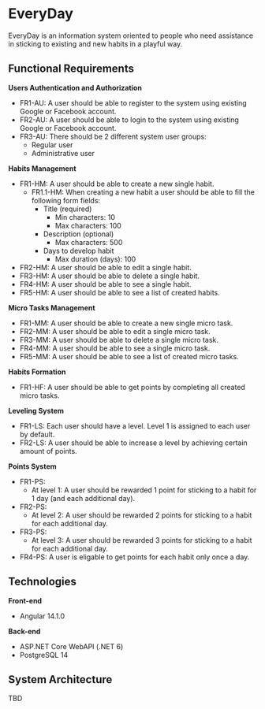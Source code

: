 
# EveryDay

  EveryDay is an information system oriented to people who need assistance in sticking to existing and new habits in a playful way. 

## Functional Requirements
  
  **Users Authentication and Authorization**
  * FR1-AU: A user should be able to register to the system using existing Google or Facebook account.
  * FR2-AU: A user should be able to login to the system using existing Google or Facebook account.
  * FR3-AU: There should be 2 different system user groups: 
    * Regular user
    * Administrative user

  **Habits Management**
  * FR1-HM: A user should be able to create a new single habit.
    * FR1.1-HM: When creating a new habit a user should be able to fill the following form fields:
      * Title (required)
        * Min characters: 10
        * Max characters: 100
      * Description (optional)
        * Max characters: 500
      * Days to develop habit
        * Max duration (days): 100  
  * FR2-HM: A user should be able to edit a single habit.
  * FR3-HM: A user should be able to delete a single habit.
  * FR4-HM: A user should be able to see a single habit.
  * FR5-HM: A user should be able to see a list of created habits.
  
  **Micro Tasks Management**
  * FR1-MM: A user should be able to create a new single micro task.
  * FR2-MM: A user should be able to edit a single micro task.
  * FR3-MM: A user should be able to delete a single micro task.
  * FR4-MM: A user should be able to see a single micro task.
  * FR5-MM: A user should be able to see a list of created micro tasks.
  
  **Habits Formation**
  * FR1-HF: A user should be able to get points by completing all created micro tasks.

  **Leveling System**
  * FR1-LS: Each user should have a level. Level 1 is assigned to each user by default.
  * FR2-LS: A user should be able to increase a level by achieving certain amount of points.
  
  **Points System**
  * FR1-PS:
    * At level 1: A user should be rewarded 1 point for sticking to a habit for 1 day (and each additional day).
  * FR2-PS:
    * At level 2: A user should be rewarded 2 points for sticking to a habit for each additional day.
  * FR3-PS:
    * At level 3: A user should be rewarded 3 points for sticking to a habit for each additional day.
  * FR4-PS: A user is eligable to get points for each habit only once a day.

## Technologies

  **Front-end**
  * Angular 14.1.0
  
  **Back-end**
  * ASP.NET Core WebAPI (.NET 6)
  * PostgreSQL 14

## System Architecture

  TBD
